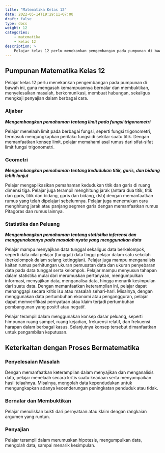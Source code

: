 ```yaml
---
title: "Matematika Kelas 12"
date: 2022-05-14T19:29:11+07:00
draft: false
type: docs
weight: 12
categories:
    - matematika
    - kelas 12
description: >
    Pelajar kelas 12 perlu menekankan pengembangan pada pumpunan di bawah ini, guna mengasah kemampuannya bernalar dan membuktikan, menyelesaikan masalah, berkomunikasi, membuat hubungan, sekaligus mengkaji penyajian dalam berbagai cara.
---
```


## Pumpunan Matematika Kelas 12
Pelajar kelas 12 perlu menekankan pengembangan pada pumpunan di bawah ini, guna mengasah kemampuannya bernalar dan membuktikan, menyelesaikan masalah, berkomunikasi, membuat hubungan, sekaligus mengkaji penyajian dalam berbagai cara.

### Aljabar
***Mengembangkan pemahaman tentang limit pada fungsi trigonometri***

Pelajar menelaah limit pada berbagai fungsi, seperti fungsi trigonometri, termasuk mengungkapkan perilaku fungsi di sekitar suatu titik. Dengan memanfaatkan konsep limit, pelajar memahami asal rumus dari sifat-sifat limit fungsi trigonometri.

### Geometri
***Mengembangkan pemahaman tentang kedudukan titik, garis, dan bidang lebih lanjut***

Pelajar mengaplikasikan pemahaman kedudukan titik dan garis di ruang dimensi tiga. Pelajar juga terampil menghitung jarak (antara dua titik, titik dan garis, titik dan bidang, garis dan bidang, dsb) dengan memanfaatkan rumus yang telah dipelajari sebelumnya. Pelajar juga menemukan cara menghitung jarak atau panjang segmen garis dengan memanfaatkan rumus Pitagoras dan rumus lainnya.

### Statistika dan Peluang
***Mengembangkan pemahaman tentang statistika inferensi dan menggunakannya pada masalah nyata yang menggunakan data***

Pelajar mampu menyajikan data tunggal sekaligus data berkelompok, seperti data nilai pelajar (tunggal) data tinggi pelajar dalam satu sekolah (berkelompok dalam selang ketinggian). Pelajar juga mampu menganalisis kaitan rumus perhitungan ukuran pemusatan data dan ukuran penyebaran data pada data tunggal serta kelompok. Pelajar mampu menyusun tahapan dalam statistika mulai dari merumuskan pertanyaan, mengumpulkan informasi, menyajikan data, menganalisa data, hingga menarik kesimpulan dari suatu data. Dengan memanfaatkan keterampilan ini, pelajar dapat menanggapi secara kritis isu atau masalah sehari-hari. Misalnya, dengan menggunakan data pertumbuhan ekonomi atau pengangguran, pelajar dapat memverifikasi pernyataan atau klaim terjadi pertumbuhan pembangunan yang positif atau negatif.

Pelajar terampil dalam menggunakan konsep dasar peluang, seperti himpunan ruang sampel, ruang kejadian, frekuensi relatif, dan frekuensi harapan dalam berbagai kasus. Selanjutnya konsep tersebut dimanfaatkan untuk pengambilan keputusan.

## Keterkaitan dengan Proses Bermatematika
### Penyelesaian Masalah
Dengan memanfaatkan keterampilan dalam menyajikan dan menganalisis data, pelajar menelaah secara kritis suatu keadaan serta menyampaikan hasil telaahnya. Misalnya, mengolah data kependudukan untuk mengungkapkan adanya kecenderungan peningkatan penduduk atau tidak.

### Bernalar dan Membuktikan
Pelajar menuliskan bukti dari pernyataan atau klaim dengan rangkaian argumen yang runtun.

### Penyajian
Pelajar terampil dalam merumuskan hipotesis, mengumpulkan data, mengolah data, sampai menarik kesimpulan.